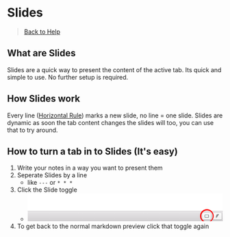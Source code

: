 # Slides

> [Back to Help](../help)

## What are Slides

Slides are a quick way to present the content of the active tab. Its quick and simple to use. No further setup is required.

## How Slides work

Every line ([Horizontal Rule](https://github.com/adam-p/markdown-here/wiki/Markdown-Cheatsheet#horizontal-rule)) marks a new slide, no line = one slide. Slides are dynamic as soon the tab content changes the slides will too, you can use that to try around.

## How to turn a tab in to Slides (It's easy)

1.  Write your notes in a way you want to present them
2.  Seperate Slides by a line
    -   like `---` or `* * *`
3.  Click the Slide toggle
    -   ![Slide Toggle Button](images/slides_toggle_button.png)
4.  To get back to the normal markdown preview click that toggle again
